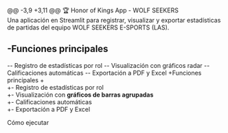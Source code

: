 @@ -3,9 +3,11 @@ 🏆 Honor of Kings App - WOLF SEEKERS  
 Una aplicación en Streamlit para registrar, visualizar y exportar estadísticas de partidas del equipo WOLF SEEKERS E-SPORTS (LAS).

-Funciones principales
-
-- Registro de estadísticas por rol
-- Visualización con gráficos radar
-- Calificaciones automáticas
-- Exportación a PDF y Excel
+Funciones principales
+  
+- Registro de estadísticas por rol  
+- Visualización con **gráficos de barras agrupadas**  
+- Calificaciones automáticas  
+- Exportación a PDF y Excel

 Cómo ejecutar
